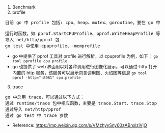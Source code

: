 1. Benchmark
2. profile
<pre>
目前 go 中 profile 包括: cpu、heap、mutex、goroutine。要在 go 中启用 profile 主要有以下几种方式:

运行时函数，如 pprof.StartCPUProfile、pprof.WriteHeapProfile 等
导入 net/http/pprof 包
go test 中使用-cpuprofile、-memprofile
</pre>

+ go 中提供了 pprof 工具对 profile 进行解析，以 cpuprofile 为例，如下：
`go tool pprofile cpu.profile`
+ go 也提供了 web 界面用以对各种调用进行图像化展示，可以通过-http 打开内置的 http 服务，该服务可以展示包含调用图、火焰图等信息
`go tool pprof -http=":8081" cpu.profile`

3. trace
<pre>
go 中启用 trace，可以通过以下方式：
通过 runtime/trace 包中相应函数，主要是 trace.Start、trace.Stop
通过导入 net/http/pprof
通过 go test 中 trace 参数
</pre>

+ Reference: https://mp.weixin.qq.com/s/VMzhyySny60zABnxlzlVjQ
